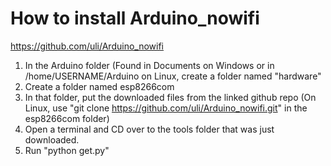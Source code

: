 # How to install Arduino_nowifi
https://github.com/uli/Arduino_nowifi

1. In the Arduino folder (Found in Documents on Windows or in /home/USERNAME/Arduino on Linux, create a folder named "hardware"
2. Create a folder named esp8266com
3. In that folder, put the downloaded files from the linked github repo (On Linux, use "git clone https://github.com/uli/Arduino_nowifi.git" in the esp8266com folder)
4. Open a terminal and CD over to the tools folder that was just downloaded.
5. Run "python get.py"
